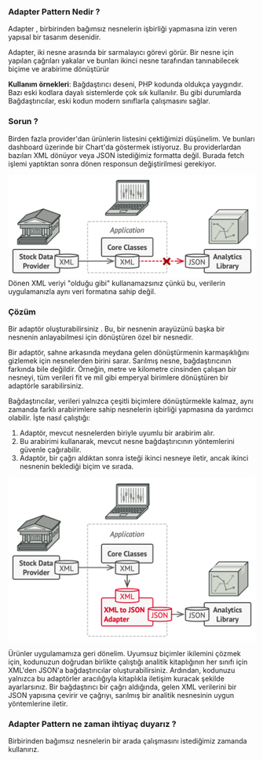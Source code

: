 ### Adapter Pattern Nedir ?
Adapter , birbirinden bağımsız nesnelerin işbirliği 
yapmasına izin veren yapısal bir tasarım desenidir.

Adapter, iki nesne arasında bir sarmalayıcı görevi görür. 
Bir nesne için yapılan çağrıları yakalar ve bunları ikinci nesne tarafından
tanınabilecek biçime ve arabirime dönüştürür

**Kullanım örnekleri**: Bağdaştırıcı deseni, PHP kodunda oldukça yaygındır.
Bazı eski kodlara dayalı sistemlerde çok sık kullanılır.
Bu gibi durumlarda Bağdaştırıcılar, eski kodun modern sınıflarla çalışmasını sağlar.

### Sorun ?
Birden fazla provider'dan ürünlerin listesini çektiğimizi düşünelim.
Ve bunları dashboard üzerinde bir Chart'da  göstermek istiyoruz.
Bu providerlardan bazıları XML dönüyor veya JSON istediğimiz formatta değil.
Burada fetch işlemi yaptıktan sonra dönen responsun değiştirilmesi gerekiyor.

![](images/img.png)
Dönen XML veriyi  "olduğu gibi" kullanamazsınız çünkü bu, verilerin uygulamanızla aynı veri formatına sahip değil.

###  Çözüm

Bir adaptör oluşturabilirsiniz . Bu, bir nesnenin arayüzünü başka bir nesnenin anlayabilmesi için dönüştüren özel bir nesnedir.

Bir adaptör, sahne arkasında meydana gelen dönüştürmenin karmaşıklığını gizlemek için nesnelerden birini sarar. Sarılmış nesne, bağdaştırıcının farkında bile değildir. Örneğin, metre ve kilometre cinsinden çalışan bir nesneyi, tüm verileri fit ve mil gibi emperyal birimlere dönüştüren bir adaptörle sarabilirsiniz.

Bağdaştırıcılar, verileri yalnızca çeşitli biçimlere dönüştürmekle kalmaz, aynı zamanda farklı arabirimlere sahip nesnelerin işbirliği yapmasına da yardımcı olabilir. İşte nasıl çalıştığı:

1. Adaptör, mevcut nesnelerden biriyle uyumlu bir arabirim alır.
2. Bu arabirimi kullanarak, mevcut nesne bağdaştırıcının yöntemlerini güvenle çağırabilir.
3. Adaptör, bir çağrı aldıktan sonra isteği ikinci nesneye iletir, ancak ikinci nesnenin beklediği biçim ve sırada.

![](images/img-resolution.png)


Ürünler uygulamamıza geri dönelim. Uyumsuz biçimler ikilemini çözmek için,
kodunuzun doğrudan birlikte
çalıştığı analitik kitaplığının her sınıfı için XML'den JSON'a bağdaştırıcılar 
oluşturabilirsiniz. Ardından, kodunuzu yalnızca bu adaptörler aracılığıyla kitaplıkla 
iletişim kuracak şekilde ayarlarsınız.
Bir bağdaştırıcı bir çağrı aldığında, gelen XML verilerini bir JSON yapısına çevirir
ve çağrıyı, sarılmış bir analitik nesnesinin uygun yöntemlerine iletir.

### Adapter Pattern ne zaman ihtiyaç duyarız ?

Birbirinden bağımsız nesnelerin bir arada çalışmasını istediğimiz zamanda kullanırız.

